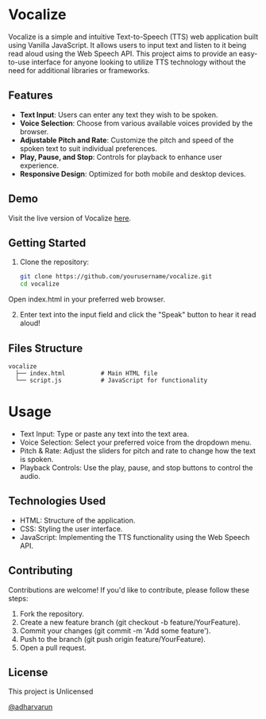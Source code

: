 # Vocalize
Vocalize is a simple and intuitive Text-to-Speech (TTS) web application built using Vanilla JavaScript. It allows users to input text and listen to it being read aloud using the Web Speech API. This project aims to provide an easy-to-use interface for anyone looking to utilize TTS technology without the need for additional libraries or frameworks.

## Features
- **Text Input**: Users can enter any text they wish to be spoken.
- **Voice Selection**: Choose from various available voices provided by the browser.
- **Adjustable Pitch and Rate**: Customize the pitch and speed of the spoken text to suit individual preferences.
- **Play, Pause, and Stop**: Controls for playback to enhance user experience.
- **Responsive Design**: Optimized for both mobile and desktop devices.

## Demo
Visit the live version of Vocalize [here](https://adharvarun.github.io/Vocalize).

## Getting Started

1. Clone the repository:
   ```bash
   git clone https://github.com/yourusername/vocalize.git
   cd vocalize
  Open index.html in your preferred web browser.

2. Enter text into the input field and click the "Speak" button to hear it read aloud!

## Files Structure
```
vocalize
  ├── index.html          # Main HTML file
  └── script.js           # JavaScript for functionality
```

# Usage
- Text Input: Type or paste any text into the text area.
- Voice Selection: Select your preferred voice from the dropdown menu.
- Pitch & Rate: Adjust the sliders for pitch and rate to change how the text is spoken.
- Playback Controls: Use the play, pause, and stop buttons to control the audio.

## Technologies Used
- HTML: Structure of the application.
- CSS: Styling the user interface.
- JavaScript: Implementing the TTS functionality using the Web Speech API.

## Contributing
Contributions are welcome! If you'd like to contribute, please follow these steps:
1. Fork the repository.
2. Create a new feature branch (git checkout -b feature/YourFeature).
3. Commit your changes (git commit -m 'Add some feature').
4. Push to the branch (git push origin feature/YourFeature).
5. Open a pull request.

## License
This project is Unlicensed

[@adharvarun](https://www.github.com/adharvarun)
